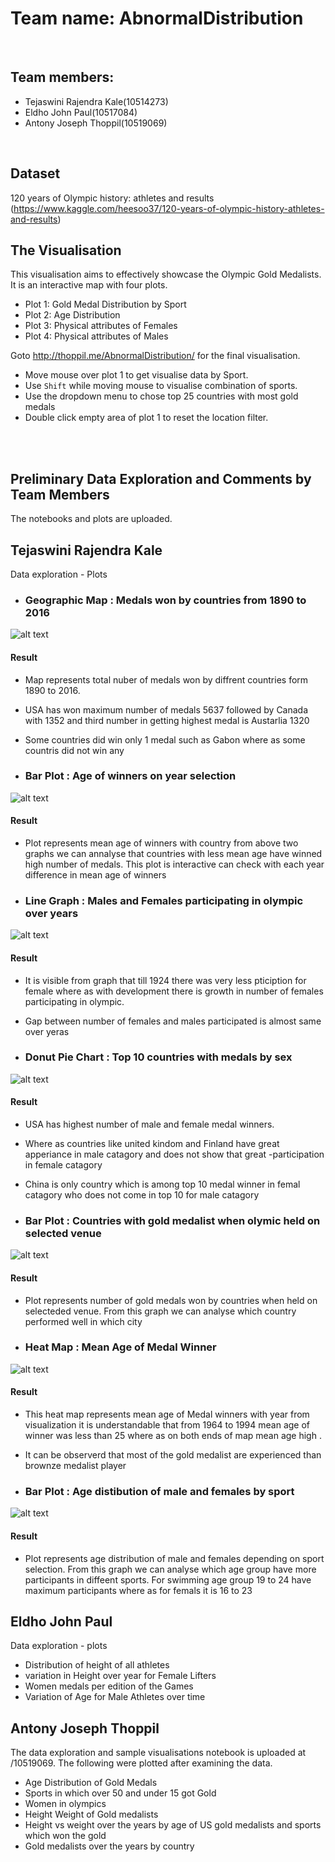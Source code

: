 # Team name: AbnormalDistribution
 <br/> 
 
## Team members:
- Tejaswini Rajendra Kale(10514273)
- Eldho John Paul(10517084)
- Antony Joseph Thoppil(10519069)
 <br/>
 
## Dataset
120 years of Olympic history: athletes and results
(https://www.kaggle.com/heesoo37/120-years-of-olympic-history-athletes-and-results)
 <br/>
 
## The Visualisation
This visualisation aims to effectively showcase the Olympic Gold Medalists.
It is an interactive map with four plots.
- Plot 1: Gold Medal Distribution by Sport
- Plot 2: Age Distribution
- Plot 3: Physical attributes of Females
- Plot 4: Physical attributes of Males

Goto http://thoppil.me/AbnormalDistribution/ for the final visualisation.
- Move mouse over plot 1 to get visualise data by Sport.
- Use `Shift` while moving mouse to visualise combination of sports.
- Use the dropdown menu to chose top 25 countries with most gold medals
- Double click empty area of plot 1 to reset the location filter.

 <br/>
 <br/>

## Preliminary Data Exploration and Comments by Team Members

The notebooks and plots are uploaded.

## Tejaswini Rajendra Kale

Data exploration - Plots
- ### Geographic Map : Medals won by countries from 1890 to 2016
 ![alt text](Plot_Img/Map.png)
 #### Result
- Map represents total nuber of medals won by diffrent countries form 1890 to 2016.
- USA has won maximum number of medals 5637 followed by Canada with 1352 and third number in getting highest medal is Austarlia 1320
- Some countries did win only 1 medal such as Gabon where as some countris did not win any

- ### Bar Plot : Age of winners on year selection
 ![alt text](Plot_Img/MeanAge.png)
 #### Result
 - Plot represents mean age of winners with country from above two graphs we can annalyse that countries with less mean age have   winned high number of medals. This plot is interactive can check with each year difference in mean age of winners
 
- ### Line Graph : Males and Females participating in olympic over years
 ![alt text](Plot_Img/Map.png)
 #### Result
 - It is visible from graph that till 1924 there was very less pticiption for female where as with development there is growth in number of females participating in olympic.
 - Gap between number of females and males participated is almost same over yeras
 
- ### Donut Pie Chart : Top 10 countries with medals by sex
 ![alt text](Plot_Img/DonutPie.png)
 #### Result
  - USA has highest number of male and female medal winners.
 - Where as countries like united kindom and Finland have great apperiance in male catagory and does not show that great -participation in female catagory
 - China is only country which is among top 10 medal winner in femal catagory who does not come in top 10 for male catagory
 
- ### Bar Plot : Countries with gold medalist when olymic held on selected venue
 ![alt text](Plot_Img/Winner.png)
 #### Result
  - Plot represents number of gold medals won by countries when held on selecteded venue. From this graph we can analyse which country performed well in which city
 
- ### Heat Map : Mean Age of Medal Winner
 ![alt text](Plot_Img/Heatmap.png)
 #### Result
 - This heat map represents mean age of Medal winners with year from visualization it is understandable that from 1964 to 1994 mean age of winner was less than 25 where as on both ends of map mean age high .
 - It can be observerd that most of the gold medalist are experienced than brownze medalist player

- ### Bar Plot : Age distibution of male and females by sport
 ![alt text](Plot_Img/Map.png)
 #### Result
 - Plot represents age distribution of male and females depending on sport selection. From this graph we can analyse which age group have more participants in diffeent sports. For swimming age group 19 to 24 have maximum participants where as for femals it is 16 to 23



## Eldho John Paul

Data exploration - plots
- Distribution of height of all athletes
- variation in Height over year for Female Lifters
- Women medals per edition of the Games
- Variation of Age for Male Athletes over time

## Antony Joseph Thoppil

The data exploration and sample visualisations notebook is uploaded at /10519069. 
The following were plotted after examining the data.
- Age Distribution of Gold Medals
- Sports in which over 50 and under 15 got Gold
- Women in olympics
- Height Weight of Gold medalists
- Height vs weight over the years by age of US gold medalists and sports which won the gold
- Gold medalists over the years by country
